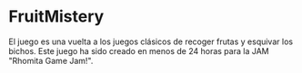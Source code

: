 # FruitMistery
El juego es una vuelta a los juegos clásicos de recoger frutas y esquivar los bichos. Este juego ha sido creado en menos de 24 horas para la JAM  "Rhomita Game Jam!".
